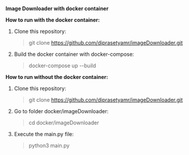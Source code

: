 **Image Downloader with docker container**

**How to run with the docker container:**
  1. Clone this repository:
      > git clone https://github.com/diprasetyamr/imageDownloader.git
      
  2. Build the docker container with docker-compose:
      > docker-compose up --build

**How to run without the docker container:**
  1. Clone this repository:
      > git clone https://github.com/diprasetyamr/imageDownloader.git

  2. Go to folder docker/imageDownloader:
      > cd docker/imageDownloader

  3. Execute the main.py file:
      > python3 main.py
